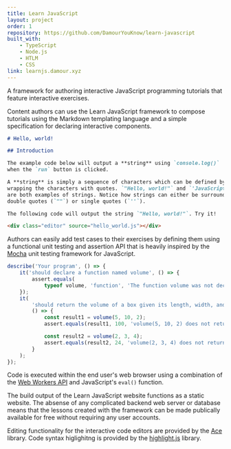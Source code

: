 ```yaml
---
title: Learn JavaScript
layout: project
order: 1
repository: https://github.com/DamourYouKnow/learn-javascript
built_with:
    - TypeScript
    - Node.js
    - HTLM
    - CSS
link: learnjs.damour.xyz
---
```


A framework for authoring interactive JavaScript programming tutorials that 
feature interactive exercises.

Content authors can use the Learn JavaScript framework to compose tutorials 
using the Markdown templating language and a simple specification for 
declaring interactive components.

```markdown
# Hello, world!

## Introduction

The example code below will output a **string** using `console.log()` 
when the `run` button is clicked. 

A **string** is simply a sequence of characters which can be defined by 
wrapping the characters with quotes. `"Hello, world!"` and `'JavaScript is fun!'` 
are both examples of strings. Notice how strings can either be surrounded by 
double quotes (`""`) or single quotes (`''`).

The following code will output the string `"Hello, world!"`. Try it!

<div class="editor" source="hello_world.js"></div>
```

Authors can easily add test cases to their exercises by defining them using a 
functional unit testing and assertion API that is heavily inspired by the 
[Mocha](https://mochajs.org/) unit testing framework for JavaScript.

```js
describe('Your program', () => {
    it('should declare a function named volume', () => {
        assert.equals(
            typeof volume, 'function', 'The function volume was not declared');
    });
    it(
        'should return the volume of a box given its length, width, and height',
        () => {
            const result1 = volume(5, 10, 2);
            assert.equals(result1, 100, 'volume(5, 10, 2) does not return 100');

            const result2 = volume(2, 3, 4);
            assert.equals(result2, 24, 'volume(2, 3, 4) does not return 24');
        }
    );
});
```

Code is executed within the end user's web browser using a combination of the 
[Web Workers API](https://developer.mozilla.org/en-US/docs/Web/API/Web_Workers_API) 
and JavaScript's `eval()` function.

The build output of the Learn JavaScript website functions as a static website. 
The absense of any complicated backend web server or database means that the 
lessons created with the framework can be made publically available for free 
without requiring any user accounts.

Editing functionality for the interactive code editors are provided by 
the [Ace](https://ace.c9.io/) library. Code syntax higlighitng is provided by 
the [highlight.js](https://highlightjs.org/) library. 
